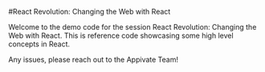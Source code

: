 #React Revolution: Changing the Web with React

Welcome to the demo code for the session React Revolution: Changing the Web with React. This is reference code showcasing some high level concepts in React.

Any issues, please reach out to the Appivate Team!
